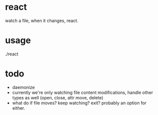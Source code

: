 react
=====

watch a file, when it changes, react.

usage
=====
./react <file to watch> <command to run>


todo
====

* daemonize
* currently we're only watching file content modifications, handle other types as well (open, close, attr move, delete)
* what do if file moves? keep watching? exit? probably an option for either.

